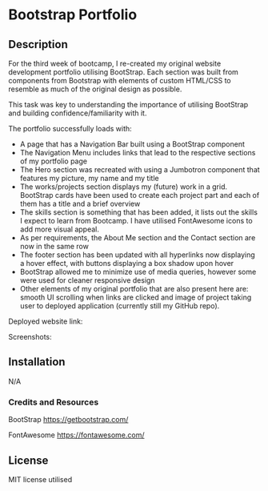 # Bootstrap Portfolio

## Description

For the third week of bootcamp, I re-created my original website development portfolio utilising BootStrap. Each section was built from components from Bootstrap with elements of custom HTML/CSS to resemble as much of the original design as possible. 

This task was key to understanding the importance of utilising BootStrap and building confidence/familiarity with it. 

The portfolio successfully loads with:

* A page that has a Navigation Bar built using a BootStrap component
* The Navigation Menu includes links that lead to the respective sections of my portfolio page 
* The Hero section was recreated with using a Jumbotron component that features my picture, my name and my title
* The works/projects section displays my (future) work in a grid. BootStrap cards have been used to create each project part and each of them has a title and a brief overview
* The skills section is something that has been added, it lists out the skills I expect to learn from Bootcamp. I have utilised FontAwesome icons to add more visual appeal. 
* As per requirements, the About Me section and the Contact section are now in the same row 
* The footer section has been updated with all hyperlinks now displaying a hover effect, with buttons displaying a box shadow upon hover
* BootStrap allowed me to minimize use of media queries, however some were used for cleaner responsive design 
* Other elements of my original portfolio that are also present here are: smooth UI scrolling when links are clicked and image of project taking user to deployed application (currently still my GitHub repo).

Deployed website link: 

Screenshots: 



## Installation

N/A



### Credits and Resources

BootStrap https://getbootstrap.com/

FontAwesome https://fontawesome.com/

## License

MIT license utilised 
